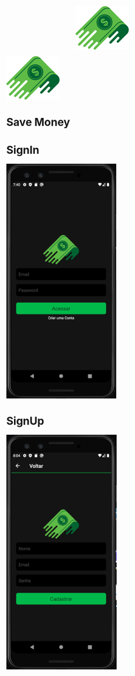 <p align="center">
  <img src="Logo.png" />
</p>

![Screenshot](Logo.png)
# Save Money 


# SignIn
![Screenshot](login.PNG)

# SignUp

![Screenshot](cadastro.PNG)
